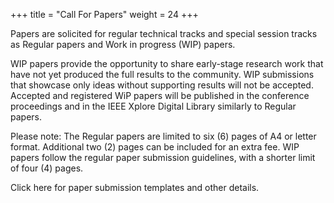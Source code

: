 +++
title = "Call For Papers"
weight = 24
+++

Papers are solicited for regular technical tracks and special session tracks as Regular papers and Work in progress (WIP) papers.

WIP papers provide the opportunity to share early-stage research work that have not yet produced the full results to the community. WIP submissions that showcase only ideas without supporting results will not be accepted. Accepted and registered WiP papers will be published in the conference proceedings and in the IEEE Xplore Digital Library similarly to Regular papers.

Please note: The Regular papers are limited to six (6) pages of A4 or letter format. Additional two (2) pages can be included for an extra fee. WIP papers follow the regular paper submission guidelines, with a shorter limit of four (4) pages.

Click here for paper submission templates and other details.